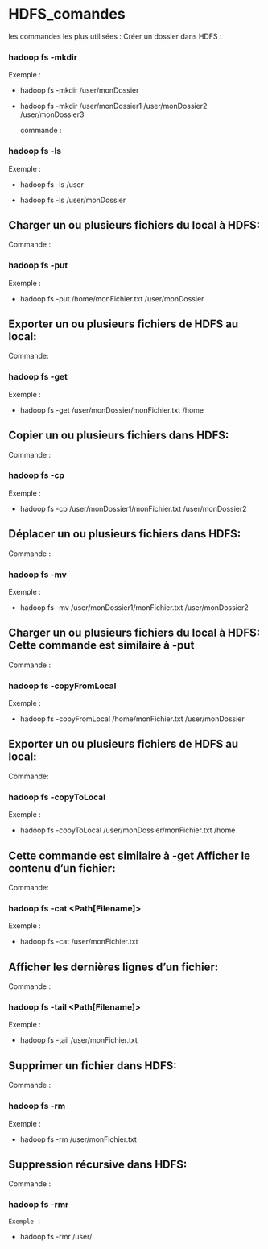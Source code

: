 # HDFS_comandes

les commandes les plus utilisées : Créer un dossier dans HDFS :

### hadoop fs -mkdir 
  Exemple :

* hadoop fs -mkdir /user/monDossier

* hadoop fs -mkdir /user/monDossier1  /user/monDossier2  /user/monDossier3

  commande :

### hadoop fs -ls 
  Exemple :

* hadoop fs -ls /user

* hadoop fs -ls /user/monDossier
## Charger un ou plusieurs fichiers du local à HDFS:

 Commande :

### hadoop fs -put  
  Exemple :

* hadoop fs -put /home/monFichier.txt /user/monDossier
## Exporter un ou plusieurs fichiers de HDFS au local:

  Commande:

### hadoop fs -get  
  Exemple :

* hadoop fs -get /user/monDossier/monFichier.txt /home
## Copier un ou plusieurs fichiers dans HDFS:

  Commande :

### hadoop fs -cp   
  Exemple :

* hadoop fs -cp /user/monDossier1/monFichier.txt  /user/monDossier2
## Déplacer un ou plusieurs fichiers dans HDFS:

  Commande :

### hadoop fs -mv   
  Exemple :

* hadoop fs -mv /user/monDossier1/monFichier.txt  /user/monDossier2
## Charger un ou plusieurs fichiers du local à HDFS: Cette commande est similaire à -put

  Commande :
 
### hadoop fs -copyFromLocal  
  Exemple :

* hadoop fs -copyFromLocal /home/monFichier.txt /user/monDossier
## Exporter un ou plusieurs fichiers de HDFS au local:

  Commande:

### hadoop fs -copyToLocal  
  Exemple :

* hadoop fs -copyToLocal /user/monDossier/monFichier.txt /home
## Cette commande est similaire à -get Afficher le contenu d’un fichier:

  Commande:

### hadoop fs -cat <Path[Filename]>
Exemple :

* hadoop fs -cat /user/monFichier.txt
## Afficher les dernières lignes d’un fichier:

  Commande :

### hadoop fs -tail <Path[Filename]>
  Exemple :

* hadoop fs -tail /user/monFichier.txt
## Supprimer un fichier dans HDFS:

Commande :

### hadoop fs -rm 
   Exemple :

* hadoop fs -rm /user/monFichier.txt
## Suppression récursive dans HDFS:

  Commande :

### hadoop fs -rmr 
    Exemple :

* hadoop fs -rmr /user/

